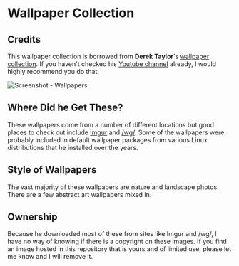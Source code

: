# Wallpaper Collection

## Credits

This wallpaper collection is borrowed from **Derek Taylor**'s [wallpaper collection](https://gitlab.com/dwt1/wallpapers).
If you haven't checked his [Youtube channel](https://www.youtube.com/c/DistroTube) already, I would highly recommend you do that.

![Screenshot - Wallpapers](https://github.com/gauravgahlot/dotfiles/blob/master/.screenshots/dotfiles10.png) 

## Where Did he Get These?

These wallpapers come from a number of different locations but good places to check out include [Imgur](http://imgur.com) and [/wg/](http://4chan.org/wg).
Some of the wallpapers were probably included in default wallpaper packages from various Linux distributions that he installed over the years.

## Style of Wallpapers

The vast majority of these wallpapers are nature and landscape photos.
There are a few abstract art wallpapers mixed in.

## Ownership

Because he downloaded most of these from sites like Imgur and /wg/, I have no way of knowing if there is a copyright on these images.
If you find an image hosted in this repository that is yours and of limited use, please let me know and I will remove it.

